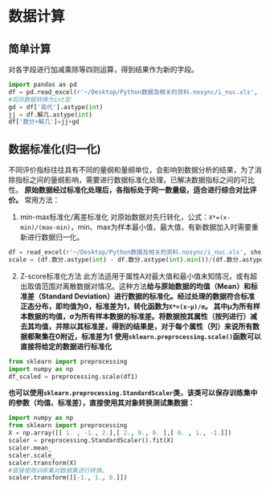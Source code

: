 # 数据计算
## 简单计算
对各字段进行加减乘除等四则运算，得到结果作为新的字段。
```python
import pandas as pd
df = pd.read_excel(r'~/Desktop/Python数据及相关的资料.nosync/i_nuc.xls', sheet_name='Sheet3')
#现将数据转换为int型
gd = df['高代'].astype(int)
jj = df.解几.astype(int)
df['数分+解几']=jj+gd
```

## 数据标准化(归一化)
不同评价指标往往具有不同的量纲和量纲单位，会影响到数据分析的结果，为了消除指标之间的量纲影响，需要进行数据标准化处理，已解决数据指标之间的可比性。
**原始数据经过标准化处理后，各指标处于同一数量级，适合进行综合对比评价。**
常用方法：
1. min-max标准化/离差标准化
对原始数据对先行转化，公式：`X*=(x-min)/(max-min)`，min、max为样本最小值，最大值，有新数据加入时需要重新进行数据归一化。
```python
df = read_excel(r'~/Desktop/Python数据及相关的资料.nosync/i_nuc.xls', sheet_name="Sheet3")
scale = (df.数分.astype(int) - df.数分.astype(int).min())/(df.数分.astype(int).max() - df.数分.astype(int).min())
```
2. Z-score标准化方法
此方法适用于属性A对最大值和最小值未知情况，或有超出取值范围对离散数据对情况。这种方法**给与原始数据的均值（Mean）和标准差（Standard Deviation）进行数据的标准化。经过处理的数据符合标准正态分布，即均值为0，标准差为1，转化函数为`X*=(x-μ)/σ`。
其中μ为所有样本数据的均值，σ为所有样本数据的标准差。将数据按其属性（按列进行）减去其均值，并除以其标准差，得到的结果是，对于每个属性（列）来说所有数据都聚集在0附近，标准差为1**
**使用`sklearn.preprocessing.scale()`函数可以直接将给定的数据进行标准化**
```python
from sklearn import preprocessing
import numpy as np
df_scaled = preprocessing.scale(df1)
```
**也可以使用`sklearn.preprocessing.StandardScaler`类，该类可以保存训练集中的参数（均值、标准差），直接使用其对象转换测试集数据：**

```python
import numpy as np
from sklearn import preprocessing
X = np.array([[ 1. , -1., 2.],[ 2., 0., 0. ],[ 0. , 1., -1.]])
scaler = preprocessing.StandardScaler().fit(X)
scaler.mean_
scaler.scale_
scaler.transform(X)
#直接使用训练集对数据集进行转换。
scaler.transform([[-1., 1., 0.]])
```